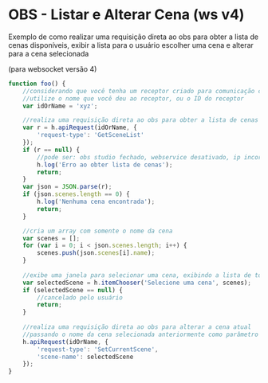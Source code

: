 # OBS - Listar e Alterar Cena (ws v4)
Exemplo de como realizar uma requisição direta ao obs para obter a lista de cenas disponíveis, exibir a lista para o usuário escolher uma cena e alterar para a cena selecionada

(para websocket versão 4)

```javascript
function foo() {
    //considerando que você tenha um receptor criado para comunicação com o OBS
    //utilize o nome que você deu ao receptor, ou o ID do receptor
    var idOrName = 'xyz';

    //realiza uma requisição direta ao obs para obter a lista de cenas disponíveis
    var r = h.apiRequest(idOrName, {
        'request-type': 'GetSceneList'
    });
    if (r == null) {
        //pode ser: obs studio fechado, webservice desativado, ip incorreto, senha incorreta, etc
        h.log('Erro ao obter lista de cenas');
        return;
    }
    var json = JSON.parse(r);
    if (json.scenes.length == 0) {
        h.log('Nenhuma cena encontrada');
        return;
    }

    //cria um array com somente o nome da cena
    var scenes = [];
    for (var i = 0; i < json.scenes.length; i++) {
        scenes.push(json.scenes[i].name);
    }
    
    //exibe uma janela para selecionar uma cena, exibindo a lista de todas as cenas
    var selectedScene = h.itemChooser('Selecione uma cena', scenes);
    if (selectedScene == null) {
        //cancelado pelo usuário
        return;
    }
    
    //realiza uma requisição direta ao obs para alterar a cena atual
    //passando o nome da cena selecionada anteriormente como parâmetro
    h.apiRequest(idOrName, {
        'request-type': 'SetCurrentScene',
        'scene-name': selectedScene
    });
}
```
